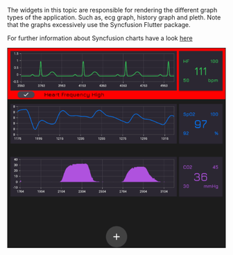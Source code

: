 The widgets in this topic are responsible for rendering the different graph types of the application.
Such as, ecg graph, history graph and pleth.
Note that the graphs excessively use the Syncfusion Flutter package.

For further information about Syncfusion charts have a look [here](https://pub.dev/packages/syncfusion_flutter_charts)

![GraphScreenshot](./TopicScreenshots/graph.PNG)